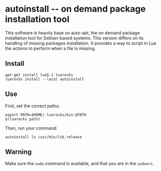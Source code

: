 autoinstall -- on demand package installation tool
==================================================

This software is heavily base on auto-apt, the on demand package installation
tool for Debian-based systems. This version differs on its handling of
missing packages installation. It provides a way to script in Lua the actions
to perform when a file is missing.

Install
-------

    apt-get install lua5.1 luarocks
    luarocks install --local autoinstall

Use
---

First, set the correct paths:

    export PATH=$HOME/.luarocks/bin:$PATH
    $(luarocks path)

Then, run your command:

    autoinstall ls /usr/bin/lsb_release

Warning
-------

Make sure the `sudo` command is available, and that you are in the `sudoers`.
